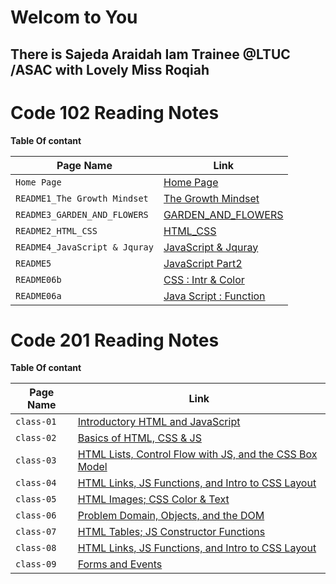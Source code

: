   # Welcom to You 
  
  ## There is Sajeda Araidah Iam Trainee @LTUC /ASAC with Lovely Miss  Roqiah     

# Code 102 Reading Notes
**Table Of contant**

|  Page Name | Link |
| --- | --- |
| `Home Page` | [Home Page](https://sajeda-araidah.github.io/reading-notes/) |
|`README1_The Growth Mindset `|[The Growth Mindset ](https://sajeda-araidah.github.io/reading-notes/README2_The_Growth_Mindset)|
|`README3_GARDEN_AND_FLOWERS`|[GARDEN_AND_FLOWERS](https://sajeda-araidah.github.io/lab03/)|
| `README2_HTML_CSS` | [HTML_CSS](https://sajeda-araidah.github.io/reading-notes/README3_HTML_CSS)   |
|`README4_JavaScript & Jquray`|[JavaScript & Jquray](https://sajeda-araidah.github.io/reading-notes/JavaScript_Jquray)|
|`README5`|[JavaScript Part2](https://sajeda-araidah.github.io/reading-notes/README5)|
|`README06b`|[CSS : Intr & Color](https://sajeda-araidah.github.io/reading-notes/README06b)|
|`README06a`|[Java Script : Function](https://sajeda-araidah.github.io/reading-notes/README06a)|


# Code 201 Reading Notes
**Table Of contant**

|  Page Name | Link |
| --- | --- |
|`class-01`|[Introductory HTML and JavaScript](https://sajeda-araidah.github.io/reading-notes/code201/class-01)|
|`class-02`|[Basics of HTML, CSS & JS](https://sajeda-araidah.github.io/reading-notes/code201/class-02)|
|`class-03`|[HTML Lists, Control Flow with JS, and the CSS Box Model](https://sajeda-araidah.github.io/reading-notes/code201/class-03)|
|`class-04`|[HTML Links, JS Functions, and Intro to CSS Layout](https://sajeda-araidah.github.io/reading-notes/code201/class-04)|
|`class-05`|[HTML Images; CSS Color & Text](https://sajeda-araidah.github.io/reading-notes/code201/class-05)|
|`class-06`|[Problem Domain, Objects, and the DOM](https://sajeda-araidah.github.io/reading-notes/code201/class-06)|
|`class-07`|[HTML Tables; JS Constructor Functions](https://sajeda-araidah.github.io/reading-notes/code201/class-07)|
|`class-08`|[HTML Links, JS Functions, and Intro to CSS Layout](https://sajeda-araidah.github.io/reading-notes/code201/class-04)|
|`class-09`|[Forms and Events](https://sajeda-araidah.github.io/reading-notes/code201/class-09)|




















